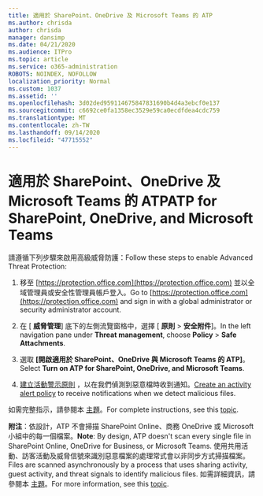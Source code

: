 ```yaml
---
title: 適用於 SharePoint、OneDrive 及 Microsoft Teams 的 ATP
ms.author: chrisda
author: chrisda
manager: dansimp
ms.date: 04/21/2020
ms.audience: ITPro
ms.topic: article
ms.service: o365-administration
ROBOTS: NOINDEX, NOFOLLOW
localization_priority: Normal
ms.custom: 1037
ms.assetid: ''
ms.openlocfilehash: 3d02ded959114675847831690b4d4a3ebcf0e137
ms.sourcegitcommit: c6692ce0fa1358ec3529e59ca0ecdfdea4cdc759
ms.translationtype: MT
ms.contentlocale: zh-TW
ms.lasthandoff: 09/14/2020
ms.locfileid: "47715552"
---
```

# <a name="atp-for-sharepoint-onedrive-and-microsoft-teams"></a><span data-ttu-id="db161-102">適用於 SharePoint、OneDrive 及 Microsoft Teams 的 ATP</span><span class="sxs-lookup"><span data-stu-id="db161-102">ATP for SharePoint, OneDrive, and Microsoft Teams</span></span>

<span data-ttu-id="db161-103">請遵循下列步驟來啟用高級威脅防護：</span><span class="sxs-lookup"><span data-stu-id="db161-103">Follow these steps to enable Advanced Threat Protection:</span></span>

1. <span data-ttu-id="db161-104">移至 [https://protection.office.com](https://protection.office.com) 並以全域管理員或安全性管理員帳戶登入。</span><span class="sxs-lookup"><span data-stu-id="db161-104">Go to [https://protection.office.com](https://protection.office.com) and sign in with a global administrator or security administrator account.</span></span>

2. <span data-ttu-id="db161-105">在 [ **威脅管理**] 底下的左側流覽窗格中，選擇 [ **原則** \> **安全附件**]。</span><span class="sxs-lookup"><span data-stu-id="db161-105">In the left navigation pane under **Threat management**, choose **Policy** \> **Safe Attachments**.</span></span>

3. <span data-ttu-id="db161-106">選取 **[開啟適用於 SharePoint、OneDrive 與 Microsoft Teams 的 ATP]**。</span><span class="sxs-lookup"><span data-stu-id="db161-106">Select **Turn on ATP for SharePoint, OneDrive, and Microsoft Teams**.</span></span>

4. <span data-ttu-id="db161-107">[建立活動警示原則](https://docs.microsoft.com/microsoft-365/compliance/create-activity-alerts) ，以在我們偵測到惡意檔時收到通知。</span><span class="sxs-lookup"><span data-stu-id="db161-107">[Create an activity alert policy](https://docs.microsoft.com/microsoft-365/compliance/create-activity-alerts) to receive notifications when we detect malicious files.</span></span>

<span data-ttu-id="db161-108">如需完整指示，請參閱本 [主題](https://docs.microsoft.com/microsoft-365/security/office-365-security/turn-on-atp-for-spo-odb-and-teams)。</span><span class="sxs-lookup"><span data-stu-id="db161-108">For complete instructions, see this [topic](https://docs.microsoft.com/microsoft-365/security/office-365-security/turn-on-atp-for-spo-odb-and-teams).</span></span>

<span data-ttu-id="db161-109">**附注**：依設計，ATP 不會掃描 SharePoint Online、商務 OneDrive 或 Microsoft 小組中的每一個檔案。</span><span class="sxs-lookup"><span data-stu-id="db161-109">**Note**: By design, ATP doesn't scan every single file in SharePoint Online, OneDrive for Business, or Microsoft Teams.</span></span> <span data-ttu-id="db161-110">使用共用活動、訪客活動及威脅信號來識別惡意檔案的處理常式會以非同步方式掃描檔案。</span><span class="sxs-lookup"><span data-stu-id="db161-110">Files are scanned asynchronously by a process that uses sharing activity, guest activity, and threat signals to identify malicious files.</span></span> <span data-ttu-id="db161-111">如需詳細資訊，請參閱本 [主題](https://docs.microsoft.com/microsoft-365/security/office-365-security/atp-for-spo-odb-and-teams)。</span><span class="sxs-lookup"><span data-stu-id="db161-111">For more information, see this [topic](https://docs.microsoft.com/microsoft-365/security/office-365-security/atp-for-spo-odb-and-teams).</span></span>
